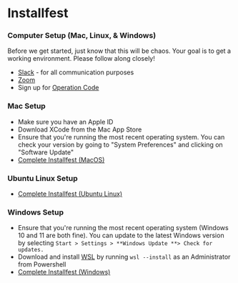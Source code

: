 # Installfest

### Computer Setup (Mac, Linux, & Windows)
Before we get started, just know that this will be chaos. Your goal is to get a working environment. Please follow along closely!
- [Slack](https://slack.com/downloads) - for all communication purposes
- [Zoom](https://zoom.us/support/download)
- Sign up for [Operation Code](https://operationcode.org/join)

### Mac Setup
- Make sure you have an Apple ID
- Download XCode from the Mac App Store
- Ensure that you're running the most recent operating system. You can check your version by going to "System Preferences" and clicking on "Software Update"
- [Complete Installfest (MacOS)](./installfest_mac.md)

### Ubuntu Linux Setup
- [Complete Installfest (Ubuntu Linux)](./page-resources/installfest_linux.md)

### Windows Setup
- Ensure that you're running the most recent operating system (Windows 10 and 11 are both fine). You can update to the latest Windows version by selecting `Start > Settings > **Windows Update **> Check for updates.`
- Download and install [WSL](https://docs.microsoft.com/en-us/windows/wsl/install) by running `wsl --install` as an Administrator from Powershell
- [Complete Installfest (Windows)](../page-resources/installfest_windows.md)
